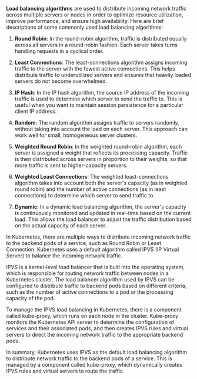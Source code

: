 **Load balancing algorithms** are used to distribute incoming network traffic across multiple servers or nodes in order to optimize resource utilization, improve performance, and ensure high availability. Here are brief descriptions of some commonly used load balancing algorithms:

1. **Round Robin**: In the round-robin algorithm, traffic is distributed equally across all servers in a round-robin fashion. Each server takes turns handling requests in a cyclical order.

2. **Least Connections**: The least-connections algorithm assigns incoming traffic to the server with the fewest active connections. This helps distribute traffic to underutilized servers and ensures that heavily loaded servers do not become overwhelmed.

3. **IP Hash**: In the IP hash algorithm, the source IP address of the incoming traffic is used to determine which server to send the traffic to. This is useful when you want to maintain session persistence for a particular client IP address.

4. **Random**: The random algorithm assigns traffic to servers randomly, without taking into account the load on each server. This approach can work well for small, homogeneous server clusters.

5. **Weighted Round Robin**: In the weighted round-robin algorithm, each server is assigned a weight that reflects its processing capacity. Traffic is then distributed across servers in proportion to their weights, so that more traffic is sent to higher-capacity servers.

6. **Weighted Least Connections**: The weighted least-connections algorithm takes into account both the server's capacity (as in weighted round robin) and the number of active connections (as in least connections) to determine which server to send traffic to.

7. **Dynamic**: In a dynamic load balancing algorithm, the server's capacity is continuously monitored and updated in real-time based on the current load. This allows the load balancer to adjust the traffic distribution based on the actual capacity of each server.

In Kubernetes, there are multiple ways to distribute incoming network traffic to the backend pods of a service, such as Round Robin or Least Connection. Kubernetes uses a default algorithm called IPVS (IP Virtual Server) to balance the incoming network traffic.

IPVS is a kernel-level load balancer that is built into the operating system, which is responsible for routing network traffic between nodes in a Kubernetes cluster. The load balancer algorithm used by IPVS can be configured to distribute traffic to backend pods based on different criteria, such as the number of active connections to a pod or the processing capacity of the pod.

To manage the IPVS load balancing in Kubernetes, there is a component called kube-proxy, which runs on each node in the cluster. Kube-proxy monitors the Kubernetes API server to determine the configuration of services and their associated pods, and then creates IPVS rules and virtual servers to direct the incoming network traffic to the appropriate backend pods.

In summary, Kubernetes uses IPVS as the default load balancing algorithm to distribute network traffic to the backend pods of a service. This is managed by a component called kube-proxy, which dynamically creates IPVS rules and virtual servers to route the traffic.
